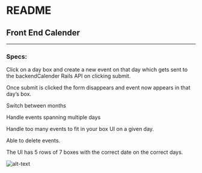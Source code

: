 # README

## Front End Calender
----
### Specs:



Click on a day box and create a new event on that day which gets sent to the backendCalender Rails API on clicking submit.


Once submit is clicked the form disappears and event now appears in that day’s box.


Switch between months


Handle events spanning multiple days


Handle too many events to fit in your box UI on a given day.


Able to delete events.


The UI has 5 rows of 7 boxes with the correct date on the correct days.

![alt-text]('https://raw.githubusercontent.com/S-MORA/FrontandBackCalendar/master/CalendarFrontEnd/FrontEndScreenShot.png')
